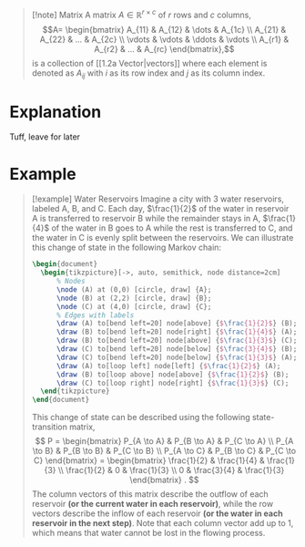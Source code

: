 > [!note] Matrix
> A matrix $A \in \mathbb{R}^{r \times c}$ of $r$ rows and $c$ columns,
> $$A=
> \begin{bmatrix}  
> A_{11} & A_{12} & \dots & A_{1c} \\  
> A_{21} & A_{22} & ... & A_{2c} \\
> \vdots & \vdots & \ddots & \vdots \\  
> A_{r1} & A_{r2} & ... & A_{rc}
>\end{bmatrix},$$
>is a collection of [[1.2a Vector|vectors]] where each element is denoted as $A_{ij}$ with $i$ as its row index and $j$ as its column index.
# Explanation
Tuff, leave for later 

# Example
>[!example] Water Reservoirs
>Imagine a city with 3 water reservoirs, labeled A, B, and C. Each day, $\frac{1}{2}$ of the water in reservoir A is transferred to reservoir B while the remainder stays in A, $\frac{1}{4}$ of the water in B goes to A while the rest is transferred to C, and the water in C is evenly split between the reservoirs. We can illustrate this change of state in the following Markov chain:
>```tikz
>\begin{document}
>	\begin{tikzpicture}[->, auto, semithick, node distance=2cm] 
>		% Nodes 
>		\node (A) at (0,0) [circle, draw] {A}; 
>		\node (B) at (2,2) [circle, draw] {B}; 
>		\node (C) at (4,0) [circle, draw] {C}; 
>		% Edges with labels 
>		\draw (A) to[bend left=20] node[above] {$\frac{1}{2}$} (B); 
>		\draw (B) to[bend left=20] node[right] {$\frac{1}{4}$} (A); 
>		\draw (B) to[bend left=20] node[above] {$\frac{1}{3}$} (C); 
>		\draw (C) to[bend left=20] node[below] {$\frac{3}{4}$} (B); 
>		\draw (C) to[bend left=20] node[below] {$\frac{1}{3}$} (A); 
>		\draw (A) to[loop left] node[left] {$\frac{1}{2}$} (A); 
>		\draw (B) to[loop above] node[above] {$\frac{1}{2}$} (B); 
>		\draw (C) to[loop right] node[right] {$\frac{1}{3}$} (C); 
>	\end{tikzpicture}
>\end{document}
>```
>This change of state can be described using the following state-transition matrix,
>$$
>P =
>\begin{bmatrix}
>P_{A \to A} & P_{B \to A} & P_{C \to A} \\
>P_{A \to B} & P_{B \to B} & P_{C \to B} \\
>P_{A \to C} & P_{B \to C} & P_{C \to C}
\end{bmatrix} =
>\begin{bmatrix}
>\frac{1}{2} & \frac{1}{4} & \frac{1}{3} \\
>\frac{1}{2} & 0 & \frac{1}{3} \\
>0 & \frac{3}{4} & \frac{1}{3}
>\end{bmatrix}
>.
>$$
>The column vectors of this matrix describe the outflow of each reservoir **(or the current water in each reservoir)**, while the row vectors describe the inflow of each reservoir **(or the water in each reservoir in the next step)**. Note that each column vector add up to 1, which means that water cannot be lost in the flowing process.

